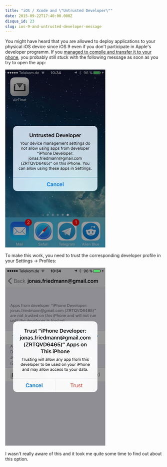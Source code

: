 ```yaml
---
title: "iOS / Xcode and \"Untrusted Developer\""
date: 2015-09-22T17:40:00.000Z
disqus_id: 23
slug: ios-9-and-untrusted-developer-message
---
```


You might have heard that you are allowed to deploy applications to your physical iOS device since iOS 9 even if you don't participate in Apple's developer programm. If you [managed to compile and transfer it to your phone](http://bouk.co/blog/sideload-iphone/), you probably still stuck with the following message as soon as you try to open the app:

![](/assets/images/posts/ios-9-and-untrusted-developer-message/1.jpg)

To make this work, you need to trust the corresponding developer profile in your Settings → Profiles:

![](/assets/images/posts/ios-9-and-untrusted-developer-message/2.jpg)

I wasn't really aware of this and it took me quite some time to find out about this option.
